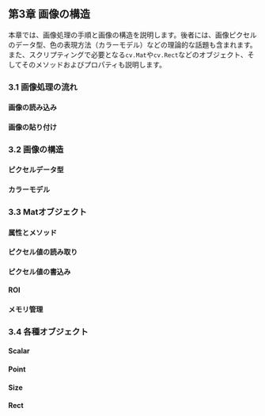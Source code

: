 ## 第3章 画像の構造

本章では、画像処理の手順と画像の構造を説明します。後者には、画像ピクセルのデータ型、色の表現方法（カラーモデル）などの理論的な話題も含まれます。また、スクリプティングで必要となる`cv.Mat`や`cv.Rect`などのオブジェクト、そしてそのメソッドおよびプロパティも説明します。

### 3.1 画像処理の流れ
#### 画像の読み込み
#### 画像の貼り付け
### 3.2 画像の構造
#### ピクセルデータ型
#### カラーモデル
### 3.3 Matオブジェクト
#### 属性とメソッド
#### ピクセル値の読み取り
#### ピクセル値の書込み
#### ROI
#### メモリ管理
### 3.4 各種オブジェクト
#### Scalar
#### Point
#### Size
#### Rect
